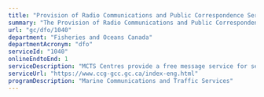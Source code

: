 ```yaml
---
title: "Provision of Radio Communications and Public Correspondence Service"
summary: "The Provision of Radio Communications and Public Correspondence Service service from Fisheries and Oceans Canada is available end-to-end online, according to the GC Service Inventory."
url: "gc/dfo/1040"
department: "Fisheries and Oceans Canada"
departmentAcronym: "dfo"
serviceId: "1040"
onlineEndtoEnd: 1
serviceDescription: "MCTS Centres provide a free message service for selected messages, such as when vessels report pollution or aids to navigation in error. In selected areas, a marine telephone call service provides for the exchange of telephone calls between ships and land-based customers."
serviceUrl: "https://www.ccg-gcc.gc.ca/index-eng.html"
programDescription: "Marine Communications and Traffic Services"
---
```

